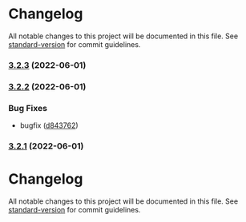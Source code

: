 # Changelog

All notable changes to this project will be documented in this file. See [standard-version](https://github.com/conventional-changelog/standard-version) for commit guidelines.

### [3.2.3](https://github.com/mint-dev/release-test-project/compare/v3.2.2...v3.2.3) (2022-06-01)

### [3.2.2](https://github.com/mint-dev/release-test-project/compare/v3.2.1...v3.2.2) (2022-06-01)


### Bug Fixes

* bugfix ([d843762](https://github.com/mint-dev/release-test-project/commit/d843762a6e069e63a86f57007f7dda3fb65bae19))

### [3.2.1](https://github.com/mint-dev/release-test-project/compare/v3.2.0...v3.2.1) (2022-06-01)

# Changelog

All notable changes to this project will be documented in this file. See [standard-version](https://github.com/conventional-changelog/standard-version) for commit guidelines.
